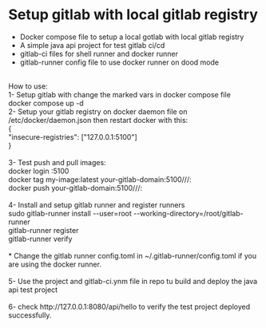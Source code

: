 # Setup gitlab with local gitlab registry<br />
- Docker compose file to setup a local gotlab with local gitlab registry<br />
- A simple java api project for test gitlab ci/cd<br />
- gitlab-ci files for shell runner and docker runner<br />
- gitlab-runner config file to use docker runner on dood mode<br />
<br />
How to use:<br />
1- Setup gitlab with change the marked vars in docker compose file<br />
docker compose up -d<br />
2- Setup your gitlab registry on docker daemon file on /etc/docker/daemon.json then restart docker with this:<br />
{<br />
  "insecure-registries": ["127.0.0.1:5100"]<br />
}<br />
<br />
3- Test push and pull images:<br />
docker login <your-gitlab-domain>:5100<br />
docker tag my-image:latest your-gitlab-domain:5100/<username>/<project>/<image-name>:<tag><br />
docker push your-gitlab-domain:5100/<username>/<project>/<image-name>:<tag><br />
<br />
4- Install and setup gitlab runner and register runners<br />
sudo gitlab-runner install --user=root --working-directory=/root/gitlab-runner<br />
gitlab-runner register<br />
gitlab-runner verify<br />
<br />
* Change the gitlab runner config.toml in ~/.gitlab-runner/config.toml if you are using the docker runner.<br />
<br />
5- Use the project and gitlab-ci.ynm file in repo tu build and deploy the java api test project<br />
<br />
6- check http://127.0.0.1:8080/api/hello to verify the test project deployed successfully.<br />